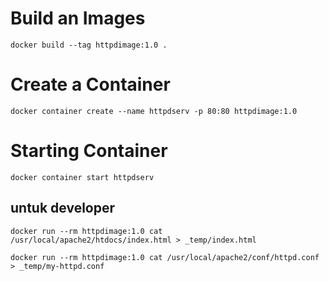 # Build an Images
```
docker build --tag httpdimage:1.0 .
```


# Create a Container
```
docker container create --name httpdserv -p 80:80 httpdimage:1.0
```



# Starting Container
```
docker container start httpdserv
```
## untuk developer
```
docker run --rm httpdimage:1.0 cat /usr/local/apache2/htdocs/index.html > _temp/index.html
```
```
docker run --rm httpdimage:1.0 cat /usr/local/apache2/conf/httpd.conf > _temp/my-httpd.conf
```
